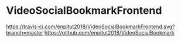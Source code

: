 # VideoSocialBookmarkFrontend

https://travis-ci.com/enpitut2018/VideoSocialBookmarkFrontend.svg?branch=master
https://github.com/enpitut2018/VideoSocialBookmark
